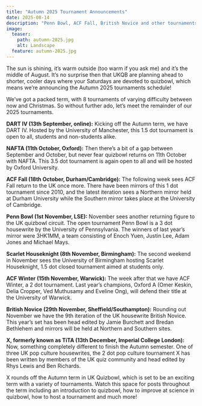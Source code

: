 ```yaml
---
title: "Autumn 2025 Tournament Announcements"
date: 2025-08-14
description: "Penn Bowl, ACF Fall, British Novice and other tournaments happening this term."
image:
  teaser:
    path: autumn-2025.jpg
    alt: Landscape
  feature: autumn-2025.jpg
---
```


The sun is shining, it’s warm outside (too warm if you ask me) and it’s the middle of August. It’s no surprise then that UKQB are planning ahead to shorter, cooler days where your Saturdays are devoted to quizbowl, which means we’re announcing the Autumn 2025 tournaments schedule!

We’ve got a packed term, with 8 tournaments of varying difficulty between now and Christmas. So without further ado, let’s meet the remainder of our 2025 tournaments.

**DART IV (13th September, online):** Kicking off the Autumn term, we have DART IV. Hosted by the University of Manchester, this 1.5 dot tournament is open to all, students and non-students alike.

**NAFTA (11th October, Oxford):** Then there’s a bit of a gap between September and October, but never fear quizbowl returns on 11th October with NAFTA. This 3.5 dot tournament is again open to all and will be hosted by Oxford University.

**ACF Fall (18th October, Durham/Cambridge):** The following week sees ACF Fall return to the UK once more. There have been mirrors of this 1 dot tournament since 2010, and the latest iteration sees a Northern mirror held at Durham University while the Southern mirror takes place at the University of Cambridge.

**Penn Bowl (1st November, LSE):** November sees another returning figure to the UK quizbowl circuit. The open tournament Penn Bowl is a 3 dot housewrite by the University of Pennsylvania. The winners of last year’s mirror were 3HK1MM, a team consisting of Enoch Yuen, Justin Lee, Adam Jones and Michael Mays.

**Scarlet Houseknight (8th November, Birmingham):** The second weekend in November sees the University of Birmingham hosting Scarlet Houseknight, 1.5 dot closed tournament aimed at students only.

**ACF Winter (15th November, Warwick):** The week after that we have ACF Winter, a 2 dot tournament. Last year’s champions, Oxford A (Omer Keskin, Delia Cropper, Ved Muthusamy and Eveline Ong), will defend their title at the University of Warwick.

**British Novice (29th November, Sheffield/Southampton):** Rounding out November we have the 9th iteration of the UK housewrite British Novice. This year’s set has been head edited by Jamie Burchett and Bredan Bethlehem and mirrors will be held at Northern and Southern sites.

**X, formerly known as TiTA (13th December, Imperial College London):** Now, something completely different to finish the Autumn semester. One of three UK pop culture housewrites, the 2 dot pop culture tournament X has been written by members of the UK quiz community and head edited by Rhys Lewis and Ben Richards.

X rounds off the Autumn term in UK Quizbowl, which is set to be an exciting term with a variety of tournaments. Watch this space for posts throughout the term including an introduction to quizbowl, how to improve at science in quizbowl, how to host a tournament and much more!
